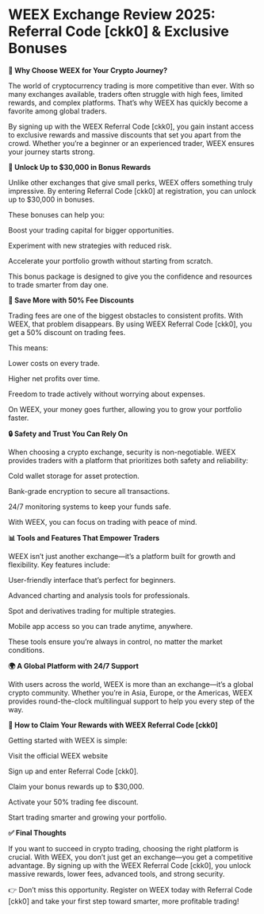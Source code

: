 # WEEX Exchange Review 2025: Referral Code [ckk0] & Exclusive Bonuses

**🚀 Why Choose WEEX for Your Crypto Journey?**

The world of cryptocurrency trading is more competitive than ever. With so many exchanges available, traders often struggle with high fees, limited rewards, and complex platforms. That’s why WEEX has quickly become a favorite among global traders.

By signing up with the WEEX Referral Code [ckk0], you gain instant access to exclusive rewards and massive discounts that set you apart from the crowd. Whether you’re a beginner or an experienced trader, WEEX ensures your journey starts strong.

**🎁 Unlock Up to $30,000 in Bonus Rewards**

Unlike other exchanges that give small perks, WEEX offers something truly impressive. By entering Referral Code [ckk0] at registration, you can unlock up to $30,000 in bonuses.

These bonuses can help you:

Boost your trading capital for bigger opportunities.

Experiment with new strategies with reduced risk.

Accelerate your portfolio growth without starting from scratch.

This bonus package is designed to give you the confidence and resources to trade smarter from day one.

**💸 Save More with 50% Fee Discounts**

Trading fees are one of the biggest obstacles to consistent profits. With WEEX, that problem disappears. By using WEEX Referral Code [ckk0], you get a 50% discount on trading fees.

This means:

Lower costs on every trade.

Higher net profits over time.

Freedom to trade actively without worrying about expenses.

On WEEX, your money goes further, allowing you to grow your portfolio faster.

**🔒 Safety and Trust You Can Rely On**

When choosing a crypto exchange, security is non-negotiable. WEEX provides traders with a platform that prioritizes both safety and reliability:

Cold wallet storage for asset protection.

Bank-grade encryption to secure all transactions.

24/7 monitoring systems to keep your funds safe.

With WEEX, you can focus on trading with peace of mind.

**📊 Tools and Features That Empower Traders**

WEEX isn’t just another exchange—it’s a platform built for growth and flexibility. Key features include:

User-friendly interface that’s perfect for beginners.

Advanced charting and analysis tools for professionals.

Spot and derivatives trading for multiple strategies.

Mobile app access so you can trade anytime, anywhere.

These tools ensure you’re always in control, no matter the market conditions.

**🌍 A Global Platform with 24/7 Support**

With users across the world, WEEX is more than an exchange—it’s a global crypto community. Whether you’re in Asia, Europe, or the Americas, WEEX provides round-the-clock multilingual support to help you every step of the way.

**🚀 How to Claim Your Rewards with WEEX Referral Code [ckk0]**

Getting started with WEEX is simple:

Visit the official WEEX website 

Sign up and enter Referral Code [ckk0].

Claim your bonus rewards up to $30,000.

Activate your 50% trading fee discount.

Start trading smarter and growing your portfolio.

**✅ Final Thoughts**

If you want to succeed in crypto trading, choosing the right platform is crucial. With WEEX, you don’t just get an exchange—you get a competitive advantage. By signing up with the WEEX Referral Code [ckk0], you unlock massive rewards, lower fees, advanced tools, and strong security.

👉 Don’t miss this opportunity. Register on WEEX today with Referral Code [ckk0] and take your first step toward smarter, more profitable trading!
